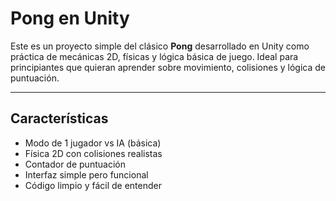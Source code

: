 #  Pong en Unity

Este es un proyecto simple del clásico **Pong** desarrollado en Unity como práctica de mecánicas 2D, físicas y lógica básica de juego. Ideal para principiantes que quieran aprender sobre movimiento, colisiones y lógica de puntuación.

---

##  Características

- Modo de 1 jugador vs IA (básica)
- Física 2D con colisiones realistas
- Contador de puntuación
- Interfaz simple pero funcional
- Código limpio y fácil de entender
